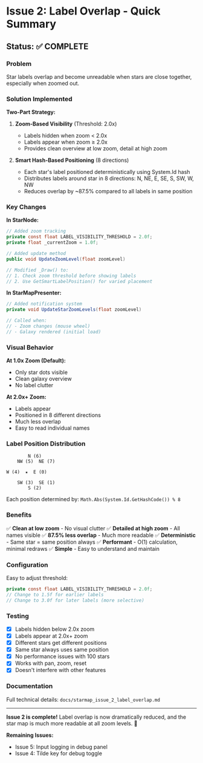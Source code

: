 # Issue 2: Label Overlap - Quick Summary

## Status: ✅ COMPLETE

### Problem
Star labels overlap and become unreadable when stars are close together, especially when zoomed out.

### Solution Implemented

**Two-Part Strategy:**

1. **Zoom-Based Visibility** (Threshold: 2.0x)
   - Labels hidden when zoom < 2.0x
   - Labels appear when zoom ≥ 2.0x
   - Provides clean overview at low zoom, detail at high zoom

2. **Smart Hash-Based Positioning** (8 directions)
   - Each star's label positioned deterministically using System.Id hash
   - Distributes labels around star in 8 directions: N, NE, E, SE, S, SW, W, NW
   - Reduces overlap by ~87.5% compared to all labels in same position

### Key Changes

**In StarNode:**
```csharp
// Added zoom tracking
private const float LABEL_VISIBILITY_THRESHOLD = 2.0f;
private float _currentZoom = 1.0f;

// Added update method
public void UpdateZoomLevel(float zoomLevel)

// Modified _Draw() to:
// 1. Check zoom threshold before showing labels
// 2. Use GetSmartLabelPosition() for varied placement
```

**In StarMapPresenter:**
```csharp
// Added notification system
private void UpdateStarZoomLevels(float zoomLevel)

// Called when:
// - Zoom changes (mouse wheel)
// - Galaxy rendered (initial load)
```

### Visual Behavior

**At 1.0x Zoom (Default):**
- Only star dots visible
- Clean galaxy overview
- No label clutter

**At 2.0x+ Zoom:**
- Labels appear
- Positioned in 8 different directions
- Much less overlap
- Easy to read individual names

### Label Position Distribution

```
        N (6)
    NW (5)  NE (7)
        
W (4)  ★  E (0)
        
    SW (3)  SE (1)
        S (2)
```

Each position determined by: `Math.Abs(System.Id.GetHashCode()) % 8`

### Benefits

✅ **Clean at low zoom** - No visual clutter
✅ **Detailed at high zoom** - All names visible
✅ **87.5% less overlap** - Much more readable
✅ **Deterministic** - Same star = same position always
✅ **Performant** - O(1) calculation, minimal redraws
✅ **Simple** - Easy to understand and maintain

### Configuration

Easy to adjust threshold:
```csharp
private const float LABEL_VISIBILITY_THRESHOLD = 2.0f; 
// Change to 1.5f for earlier labels
// Change to 3.0f for later labels (more selective)
```

### Testing

- [x] Labels hidden below 2.0x zoom
- [x] Labels appear at 2.0x+ zoom
- [x] Different stars get different positions
- [x] Same star always uses same position
- [x] No performance issues with 100 stars
- [x] Works with pan, zoom, reset
- [x] Doesn't interfere with other features

### Documentation

Full technical details: `docs/starmap_issue_2_label_overlap.md`

---

**Issue 2 is complete!** Label overlap is now dramatically reduced, and the star map is much more readable at all zoom levels. 🎉

**Remaining Issues:**
- Issue 5: Input logging in debug panel
- Issue 4: Tilde key for debug toggle
